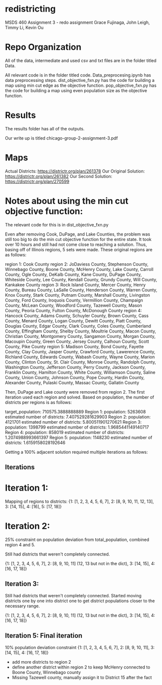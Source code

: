 # redistricting
MSDS 460 Assignment 3 - redo assignment
Grace Fujinaga, John Leigh, Timmy Li, Kevin Ou 

# Repo Organization
All of the data, intermediate and used csv and txt files are in the folder titled Data. 

All relevant code is in the folder titled code. Data_preprocesing.ipynb has data preprocessing steps. dist_objective_fxn.py has the code for building a map using min cut edge as the objective function. pop_objective_fxn.py has the code for building a map using even population size as the objective function. 

# Results
The results folder has all of the outputs. 

Our write up is titled chicago-group-2-assignment-3.pdf


# Maps
Actual Districts: https://districtr.org/plan/261378
Our Original Solution: https://districtr.org/plan/261382
Our Second Solution: https://districtr.org/plan/270599


# Notes about using the min cut objective function:

The relevant code for this is in dist_objective_fxn.py

Even after removing Cook, DuPage, and Lake Counties, the problem was still too big to do the min cut objective function for the entire state. It took over 10 hours and still had not come close to reaching a solution. Thus, basing off of Illinois regions, 5 sets were made. These original regions are as follows:

region 1:
 Cook County
region 2:
 JoDaviess County, Stephenson County, Winnebago County, Boone County, McHenry County, Lake County, Carroll County, Ogle County, DeKalb County, Kane County, DuPage County, Whiteside County, Lee County, Kendall County, Grundy County, Will County, Kankakee County
region 3:
 Rock Island County, Mercer County, Henry County, Bureau County, LaSalle County, Henderson County, Warren County, Knox County, Stark County, Putnam County, Marshall County, Livingston County, Ford County, Iroquois County, Vermillion County, Champaign County, McLean County, Woodford County, Tazewell County, Mason County, Peoria County, Fulton County, McDonough County
region 4:
 Hancock County, Adams County, Schuyler County, Brown County, Cass County, Menard County, Logan County, Dewitt County, Piatt County, Douglas County, Edgar County, Clark County, Coles County, Cumberland County, Effingham County, Shelby County, Moultrie County, Macon County, Christian County, Montgomery County, Sangamon County, Morgan County, Macoupin County, Green County, Jersey County, Calhoun County, Scott County, Pike County
region 5:
 Madison County, Bond County, Fayette County, Clay County, Jasper County, Crawford County, Lawerence County, Richland County, Edwards County, Wabash County, Wayne County, Marion County, Clinton County, St. Clair County, Monroe County, Randolph County, Washington County, Jefferson County, Perry County, Jackson County, Franklin County, Hamilton County, White County, Williamson County, Saline County, Union County, Johnson County, Pope County, Hardin County, Alexander County, Pulaski County, Massac County, Gallatin County

Then, DuPage and Lake county were removed from region 2. The first iteration used each region and solved. Based on population, the number of districts per regions is as follows:

target_population:  710575.3888888889
Region 1:
population: 5263608
estimated number of districts: 7.407529281629903
Region 2:
population: 4121701
estimated number of districts: 5.800511901270621
Region 3:
population: 1398799
estimated number of districts: 1.9685441149140717
Region 4:
population: 858019
estimated number of districts: 1.2074988993661397
Region 5:
population: 1148230
estimated number of districts: 1.6159158028192646

Getting a 100% adjacent solution required multiple iterations as follows:

## Iterations

# Iteration 1:

Mapping of regions to districts:
{1: [1, 2, 3, 4, 5, 6, 7],
 2: [8, 9, 10, 11, 12, 13],
 3: [14, 15],
 4: [16],
 5: [17, 18]}

# Iteration 2:

25% constraint on population deviation from total_population, combined region 4 and 5. 

Still had districts that weren't completely connected.

{1: [1, 2, 3, 4, 5, 6, 7], 
 2: [8, 9, 10, 11] (12, 13 but not in the dict), 
 3: [14, 15], 
 4: [16, 17, 18]}


## Iteration 3:

Still had districts that weren't completely connected. Started moving districts one by one into district one to get district populations closer to the necessary range. 

{1: [1, 2, 3, 4, 5, 6, 7], 
 2: [8, 9, 10, 11] (12, 13 but not in the dict), 
 3: [14, 15], 
 4: [16, 17, 18]}

## Iteration 5: Final iteration
10% population deviation constraint
{1: [1, 2, 3, 4, 5, 6, 7], 
 2: [8, 9, 10, 11], 
 3: [14, 15], 
 4: [16, 17, 18]}

- add more districts to region 2
- define another district within region 2 to keep McHenry connected to Boone County, Winnebago county
- Missing Tazewell county, manually assign it to District 15 after the fact